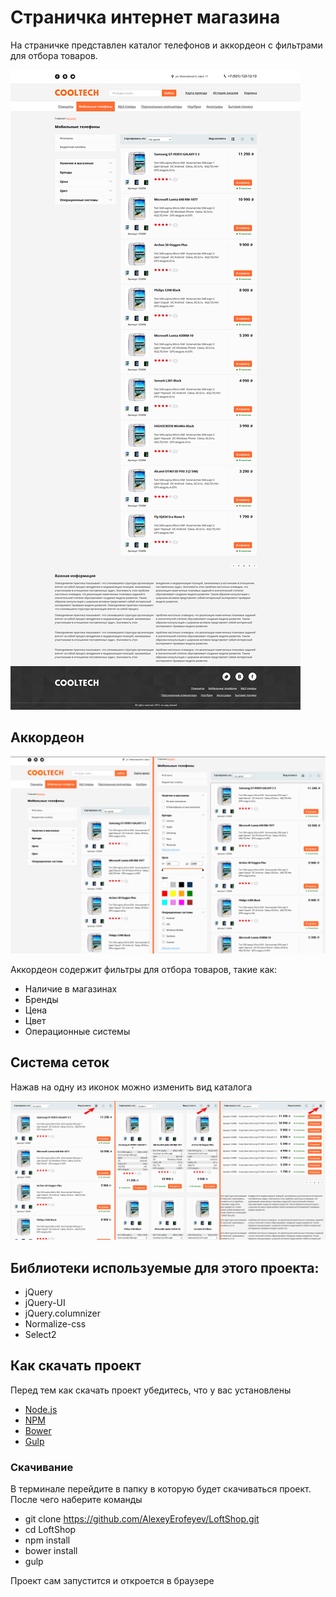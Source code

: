 # Страничка интернет магазина

На страничке представлен каталог телефонов и аккордеон с фильтрами для отбора товаров.

![](README/shop.jpg)

## Аккордеон

![](README/accordion.jpg)  

Аккордеон содержит фильтры для отбора товаров, такие как:

*   Наличие в магазинах
*   Бренды
*   Цена
*   Цвет
*   Операционные системы

## Система сеток

Нажав на одну из иконок можно изменить вид каталога

![](README/greeds.jpg)  

## Библиотеки используемые для этого проекта:

*   jQuery
*   jQuery-UI
*   jQuery.columnizer
*   Normalize-css
*   Select2

## Как скачать проект

Перед тем как скачать проект убедитесь, что у вас установлены

*   [Node.js](https://nodejs.org/)
*   [NPM](https://www.npmjs.com/)
*   [Bower](http://bower.io/)
*   [Gulp](http://gulpjs.com/)

### Скачивание

В терминале перейдите в папку в которую будет скачиваться проект. После чего наберите команды

*   git clone https://github.com/AlexeyErofeyev/LoftShop.git
*   cd LoftShop
*   npm install
*   bower install
*   gulp

Проект сам запустится и откроется в браузере